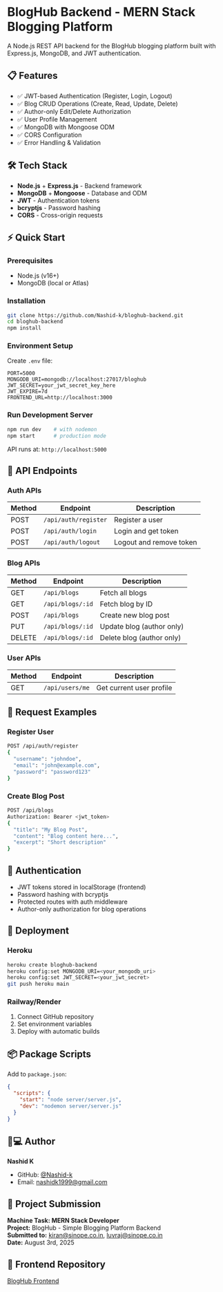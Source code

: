 # BlogHub Backend - MERN Stack Blogging Platform

A Node.js REST API backend for the BlogHub blogging platform built with Express.js, MongoDB, and JWT authentication.

## 📋 Features

- ✅ JWT-based Authentication (Register, Login, Logout)
- ✅ Blog CRUD Operations (Create, Read, Update, Delete)
- ✅ Author-only Edit/Delete Authorization
- ✅ User Profile Management
- ✅ MongoDB with Mongoose ODM
- ✅ CORS Configuration
- ✅ Error Handling & Validation

## 🛠️ Tech Stack

- **Node.js** + **Express.js** - Backend framework
- **MongoDB** + **Mongoose** - Database and ODM
- **JWT** - Authentication tokens
- **bcryptjs** - Password hashing
- **CORS** - Cross-origin requests

## ⚡ Quick Start

### Prerequisites
- Node.js (v16+)
- MongoDB (local or Atlas)

### Installation
```bash
git clone https://github.com/Nashid-k/bloghub-backend.git
cd bloghub-backend
npm install
```

### Environment Setup
Create `.env` file:
```env
PORT=5000
MONGODB_URI=mongodb://localhost:27017/bloghub
JWT_SECRET=your_jwt_secret_key_here
JWT_EXPIRE=7d
FRONTEND_URL=http://localhost:3000
```

### Run Development Server
```bash
npm run dev    # with nodemon
npm start      # production mode
```

API runs at: `http://localhost:5000`

## 📱 API Endpoints

### Auth APIs
| Method | Endpoint | Description |
|--------|----------|-------------|
| POST | `/api/auth/register` | Register a user |
| POST | `/api/auth/login` | Login and get token |
| POST | `/api/auth/logout` | Logout and remove token |

### Blog APIs
| Method | Endpoint | Description |
|--------|----------|-------------|
| GET | `/api/blogs` | Fetch all blogs |
| GET | `/api/blogs/:id` | Fetch blog by ID |
| POST | `/api/blogs` | Create new blog post |
| PUT | `/api/blogs/:id` | Update blog (author only) |
| DELETE | `/api/blogs/:id` | Delete blog (author only) |

### User APIs
| Method | Endpoint | Description |
|--------|----------|-------------|
| GET | `/api/users/me` | Get current user profile |

## 📝 Request Examples

### Register User
```bash
POST /api/auth/register
{
  "username": "johndoe",
  "email": "john@example.com",
  "password": "password123"
}
```

### Create Blog Post
```bash
POST /api/blogs
Authorization: Bearer <jwt_token>
{
  "title": "My Blog Post",
  "content": "Blog content here...",
  "excerpt": "Short description"
}
```



## 🔐 Authentication

- JWT tokens stored in localStorage (frontend)
- Password hashing with bcryptjs
- Protected routes with auth middleware
- Author-only authorization for blog operations

## 🚀 Deployment

### Heroku
```bash
heroku create bloghub-backend
heroku config:set MONGODB_URI=<your_mongodb_uri>
heroku config:set JWT_SECRET=<your_jwt_secret>
git push heroku main
```

### Railway/Render
1. Connect GitHub repository
2. Set environment variables
3. Deploy with automatic builds

## 📦 Package Scripts

Add to `package.json`:
```json
{
  "scripts": {
    "start": "node server/server.js",
    "dev": "nodemon server/server.js"
  }
}
```

## 👨💻 Author

**Nashid K**  
- GitHub: [@Nashid-k](https://github.com/Nashid-k)
- Email: nashidk1999@gmail.com

## 📧 Project Submission

**Machine Task: MERN Stack Developer**  
**Project:** BlogHub - Simple Blogging Platform Backend  
**Submitted to:** kiran@sinope.co.in, luvraj@sinope.co.in  
**Date:** August 3rd, 2025

## 🔗 Frontend Repository
[BlogHub Frontend](https://github.com/Nashid-k/bloghub-frontend)

